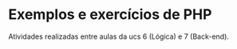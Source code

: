 # Exemplos e exercícios de PHP

Atividades realizadas entre aulas da ucs 6 (Lógica) e 7 (Back-end).
